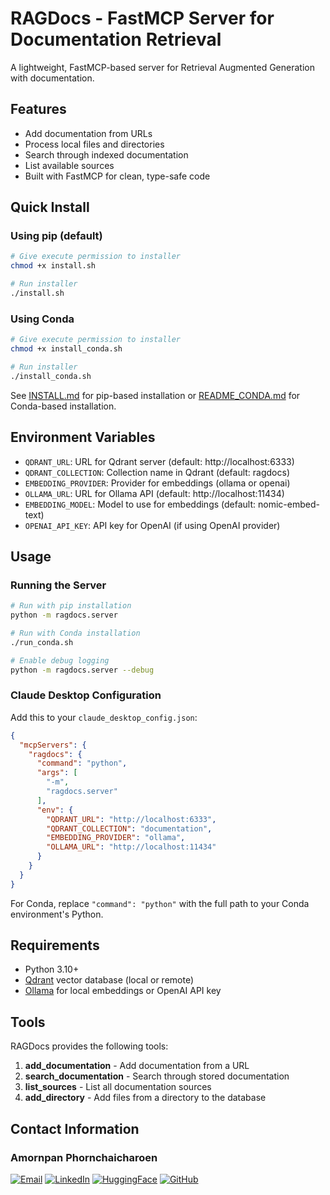 # RAGDocs - FastMCP Server for Documentation Retrieval

A lightweight, FastMCP-based server for Retrieval Augmented Generation with documentation.

## Features

- Add documentation from URLs
- Process local files and directories
- Search through indexed documentation
- List available sources
- Built with FastMCP for clean, type-safe code

## Quick Install

### Using pip (default)

```bash
# Give execute permission to installer
chmod +x install.sh

# Run installer
./install.sh
```

### Using Conda

```bash
# Give execute permission to installer
chmod +x install_conda.sh

# Run installer
./install_conda.sh
```

See [INSTALL.md](INSTALL.md) for pip-based installation or [README_CONDA.md](README_CONDA.md) for Conda-based installation.

## Environment Variables

- `QDRANT_URL`: URL for Qdrant server (default: http://localhost:6333)
- `QDRANT_COLLECTION`: Collection name in Qdrant (default: ragdocs)
- `EMBEDDING_PROVIDER`: Provider for embeddings (ollama or openai)
- `OLLAMA_URL`: URL for Ollama API (default: http://localhost:11434)
- `EMBEDDING_MODEL`: Model to use for embeddings (default: nomic-embed-text)
- `OPENAI_API_KEY`: API key for OpenAI (if using OpenAI provider)

## Usage

### Running the Server

```bash
# Run with pip installation
python -m ragdocs.server

# Run with Conda installation
./run_conda.sh

# Enable debug logging
python -m ragdocs.server --debug
```

### Claude Desktop Configuration

Add this to your `claude_desktop_config.json`:

```json
{
  "mcpServers": {
    "ragdocs": {
      "command": "python",
      "args": [
        "-m",
        "ragdocs.server"
      ],
      "env": {
        "QDRANT_URL": "http://localhost:6333",
        "QDRANT_COLLECTION": "documentation",
        "EMBEDDING_PROVIDER": "ollama",
        "OLLAMA_URL": "http://localhost:11434"
      }
    }
  }
}
```

For Conda, replace `"command": "python"` with the full path to your Conda environment's Python.

## Requirements

- Python 3.10+
- [Qdrant](https://qdrant.tech/) vector database (local or remote)
- [Ollama](https://ollama.ai/) for local embeddings or OpenAI API key

## Tools

RAGDocs provides the following tools:

1. **add_documentation** - Add documentation from a URL
2. **search_documentation** - Search through stored documentation
3. **list_sources** - List all documentation sources
4. **add_directory** - Add files from a directory to the database

## Contact Information
### Amornpan Phornchaicharoen
[![Email](https://img.shields.io/badge/Email-amornpan%40gmail.com-red?style=flat-square&logo=gmail)](mailto:amornpan@gmail.com)
[![LinkedIn](https://img.shields.io/badge/LinkedIn-Amornpan-blue?style=flat-square&logo=linkedin)](https://www.linkedin.com/in/amornpan/)
[![HuggingFace](https://img.shields.io/badge/🤗%20Hugging%20Face-amornpan-yellow?style=flat-square)](https://huggingface.co/amornpan)
[![GitHub](https://img.shields.io/badge/GitHub-amornpan-black?style=flat-square&logo=github)](https://github.com/amornpan)

